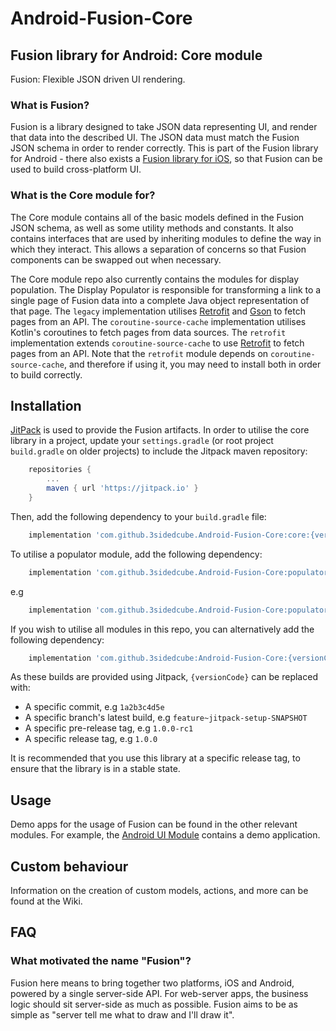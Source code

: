 # Android-Fusion-Core
## Fusion library for Android: Core module
Fusion: Flexible JSON driven UI rendering.

### What is Fusion?
Fusion is a library designed to take JSON data representing UI, and render that data into the described UI.
The JSON data must match the Fusion JSON schema in order to render correctly.
This is part of the Fusion library for Android - there also exists a [Fusion library for iOS](https://github.com/3sidedcube/Fusion), so that Fusion can be used to build cross-platform UI.

### What is the Core module for?
The Core module contains all of the basic models defined in the Fusion JSON schema, as well as some utility methods and constants.
It also contains interfaces that are used by inheriting modules to define the way in which they interact.
This allows a separation of concerns so that Fusion components can be swapped out when necessary.

The Core module repo also currently contains the modules for display population.
The Display Populator is responsible for transforming a link to a single page of Fusion data into a complete Java object representation of that page.
The `legacy` implementation utilises [Retrofit](https://square.github.io/retrofit/) and [Gson](https://github.com/google/gson) to fetch pages from an API.
The `coroutine-source-cache` implementation utilises Kotlin's coroutines to fetch pages from data sources.
The `retrofit` implementation extends `coroutine-source-cache` to use [Retrofit](https://square.github.io/retrofit/) to fetch pages from an API.
Note that the `retrofit` module depends on `coroutine-source-cache`, and therefore if using it, you may need to install both in order to build correctly.

## Installation
[JitPack](https://jitpack.io/) is used to provide the Fusion artifacts.
In order to utilise the core library in a project, update your `settings.gradle` (or root project `build.gradle` on older projects) to include the Jitpack maven repository:
```groovy
    repositories {
        ...
        maven { url 'https://jitpack.io' }
    }
```
Then, add the following dependency to your `build.gradle` file:
```groovy
    implementation 'com.github.3sidedcube.Android-Fusion-Core:core:{versionCode}'
```
To utilise a populator module, add the following dependency:
```groovy
    implementation 'com.github.3sidedcube.Android-Fusion-Core:populator-{populatorName}:{versionCode}'
```
e.g
```groovy
    implementation 'com.github.3sidedcube.Android-Fusion-Core:populator-coroutine-source-cache:{versionCode}'
```
If you wish to utilise all modules in this repo, you can alternatively add the following dependency:
```groovy
    implementation 'com.github.3sidedcube:Android-Fusion-Core:{versionCode}'
```
As these builds are provided using Jitpack, `{versionCode}` can be replaced with:

- A specific commit, e.g `1a2b3c4d5e`
- A specific branch's latest build, e.g `feature~jitpack-setup-SNAPSHOT`
- A specific pre-release tag, e.g `1.0.0-rc1`
- A specific release tag, e.g `1.0.0`

It is recommended that you use this library at a specific release tag, to ensure that the library is in a stable state.

## Usage
Demo apps for the usage of Fusion can be found in the other relevant modules.
For example, the [Android UI Module](https://github.com/3sidedcube/Android-Fusion-AndroidUi) contains a demo application.

## Custom behaviour
Information on the creation of custom models, actions, and more can be found at the Wiki.

## FAQ
### What motivated the name "Fusion"?
Fusion here means to bring together two platforms, iOS and Android, powered by a single server-side API.
For web-server apps, the business logic should sit server-side as much as possible. Fusion aims to be as simple as "server tell me what to draw and I'll draw it".
